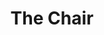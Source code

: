 ---
pid: CH187
title: The Chair
location_transcription: All over the city
zipcode: 
outside_phl: 
neighborhood: 
age: '23'
age_range: 20-29
instagram: 
image_file_name: CH_187.jpg
proposal_transcription: Seating in a shady spot
topic: Environment,Philadelphia
topic_summary: 0, 0
type: Infrastructure,Space,Park,Bench,Street
keywords_other: 
credit: Alex
image_labels: 
twitter: alexlala
facebook: 
permalink: "/monuments/ch187/"
layout: item-page
---